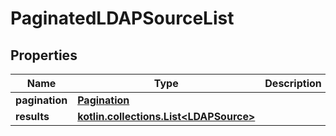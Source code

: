 
# PaginatedLDAPSourceList

## Properties
Name | Type | Description | Notes
------------ | ------------- | ------------- | -------------
**pagination** | [**Pagination**](Pagination.md) |  | 
**results** | [**kotlin.collections.List&lt;LDAPSource&gt;**](LDAPSource.md) |  | 



